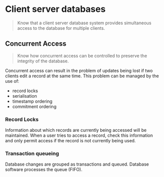 # Client server databases

> Know that a client server database system
> provides simultaneous access to the database for
> multiple clients.

## Concurrent Access
> Know how concurrent access can be controlled to
> preserve the integrity of the database.

Concurrent access can result in the problem of
updates being lost if two clients edit a record at
the same time. This problem can be managed by
the use of: 
* record locks
* serialisation
* timestamp ordering
* commitment ordering

### Record Locks
Information about which records are currently being accessed will be maintained.
When a user tries to access a record, check this information and only permit access if the record is not currently being used.

### Transaction queueing
Database changes are grouped as transactions and queued. 
Database software processes the queue (FIFO).
